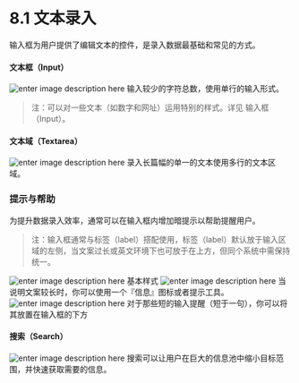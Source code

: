 # 8.1 文本录入


输入框为用户提供了编辑文本的控件，是录入数据最基础和常见的方式。
#### 文本框（Input）

![enter image description here](https://zos.alipayobjects.com/rmsportal/BPMNkGkHFqbBCRMUdfRh.png)
输入较少的字符总数，使用单行的输入形式。
>注：可以对一些文本（如数字和网址）运用特别的样式。详见 输入框（Input）。

#### 文本域（Textarea）


![enter image description here](https://zos.alipayobjects.com/rmsportal/QVRSSdYrWjthpCOupqON.png)
录入长篇幅的单一的文本使用多行的文本区域。

### 提示与帮助

为提升数据录入效率，通常可以在输入框内增加暗提示以帮助提醒用户。
>注：输入框通常与标签（label）搭配使用，标签（label）默认放于输入区域的左侧，当文案过长或英文环境下也可放于在上方，但同个系统中需保持统一。

![enter image description here](https://zos.alipayobjects.com/rmsportal/KSWwgpyjPkbwclNvbvvR.png)
基本样式
![enter image description here](https://zos.alipayobjects.com/rmsportal/RtFCPKSMfRlgISbMJJRy.png)
当说明文案较长时，你可以使用一个『信息』图标或者提示工具。
![enter image description here](https://zos.alipayobjects.com/rmsportal/rElfIRpcmLsCTFzZDINy.png)
对于那些短的输入提醒（短于一句），你可以将其放置在输入框的下方

#### 搜索（Search）

![enter image description here](https://zos.alipayobjects.com/rmsportal/ycPmRlbZtsoYAibbwMCZ.png)
搜索可以让用户在巨大的信息池中缩小目标范围，并快速获取需要的信息。
